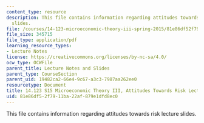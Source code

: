 ```yaml
---
content_type: resource
description: This file contains information regarding attitudes towards risk lecture
  slides.
file: /courses/14-123-microeconomic-theory-iii-spring-2015/81e86df52f7911ba22af879e1dfd8ec0_MIT14_123S15_attitudes.pdf
file_size: 345715
file_type: application/pdf
learning_resource_types:
- Lecture Notes
license: https://creativecommons.org/licenses/by-nc-sa/4.0/
ocw_type: OCWFile
parent_title: Lecture Notes and Slides
parent_type: CourseSection
parent_uid: 19482ca2-66e4-9c67-a3c3-7987aa262ee0
resourcetype: Document
title: 14.123 S15 Microeconomic Theory III, Attitudes Towards Risk Lecture Slides
uid: 81e86df5-2f79-11ba-22af-879e1dfd8ec0
---
```

This file contains information regarding attitudes towards risk lecture slides.